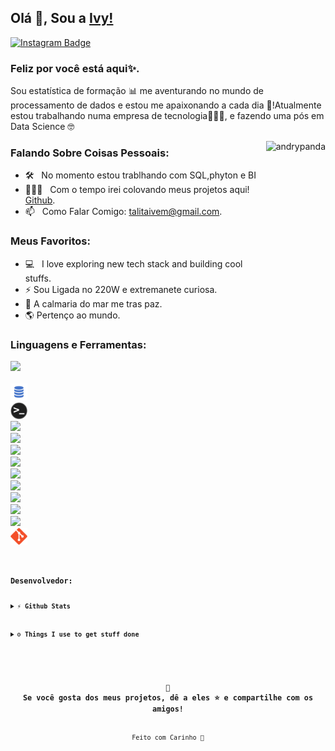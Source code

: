 ## Olá 👋, Sou a [Ivy!](https://github.com/IvyTalita/)




[![Instagram Badge](https://img.shields.io/badge/-Instagram-e4405f?style=flat-square&logo=Instagram&logoColor=white)](https://instagram.com/ivytalita/)




### Feliz por você está aqui✨.



Sou estatística de formação :bar_chart:  me aventurando no mundo de processamento de dados e estou me apaixonando a cada dia :purple_heart:!Atualmente estou trabalhando numa empresa de tecnologia👨🏻‍💻, e fazendo uma pós em Data Science 🤓



<img align="right" height="280" alt="andrypanda" src="https://media.discordapp.net/attachments/767478208625901573/1044604389907759195/PANDA2.gif" />



### Falando Sobre Coisas Pessoais:



- 🛠 &nbsp; No momento estou trablhando com SQL,phyton e BI
- 👨🏻‍💻 &nbsp; Com o tempo irei colovando meus projetos aqui! [Github](https://github.com/IviTalita/).
- 📫 &nbsp; Como Falar Comigo: talitaivem@gmail.com.



### Meus Favoritos:



- 💻 &nbsp; I love exploring new tech stack and building cool stuffs.
- :zap: Sou Ligada no 220W e extremanete curiosa.
- :ocean: A calmaria do mar me tras paz.
- :earth_americas: Pertenço ao mundo.




### Linguagens e Ferramentas:

 <code><img height="27" src="https://cdn.jsdelivr.net/gh/devicons/devicon/icons/linux/linux-original.svg" />  
 <code><img height="27" src="https://raw.githubusercontent.com/github/explore/80688e429a7d4ef2fca1e82350fe8e3517d3494d/topics/sql/sql.png" alt="sql"></code>
 <code><img height="27" src="https://raw.githubusercontent.com/github/explore/80688e429a7d4ef2fca1e82350fe8e3517d3494d/topics/terminal/terminal.png" alt="terminal"></code>
 <code><img height="27" src="https://cdn.jsdelivr.net/gh/devicons/devicon/icons/postgresql/postgresql-original.svg" />
 <code><img height="27" src="https://cdn.jsdelivr.net/gh/devicons/devicon/icons/jenkins/jenkins-original.svg" />
 <code><img height="27" src="https://cdn.jsdelivr.net/gh/devicons/devicon/icons/python/python-original.svg" />
 <code><img height="27" src="https://cdn.jsdelivr.net/gh/devicons/devicon/icons/rstudio/rstudio-original.svg" />
 <code><img height="27" src="https://cdn.jsdelivr.net/gh/devicons/devicon/icons/r/r-original.svg" />
 <code><img height="27" src="https://cdn.jsdelivr.net/gh/devicons/devicon/icons/spss/spss-original.svg" />
 <code><img height="27" src="https://cdn.jsdelivr.net/gh/devicons/devicon/icons/postgresql/postgresql-original.svg" />
 <code><img height="27" src="https://cdn.jsdelivr.net/gh/devicons/devicon/icons/figma/figma-original.svg" />
 <code><img height="27" src="https://cdn.jsdelivr.net/gh/devicons/devicon/icons/canva/canva-original.svg" />
 <code><img height="27" src="https://raw.githubusercontent.com/devicons/devicon/master/icons/git/git-original.svg" alt="git"></code>




### Desenvolvedor:



<details>    
  <summary><b>⚡ Github Stats</b></summary>



 <br />
  <img height="180em" src="https://github-readme-stats.vercel.app/api?username=IvyTalita&show_icons=true&theme=discord_old_blurple&include_all_commits=true&count_private=true"/>
  <img height="180em" src="https://github-readme-stats.vercel.app/api/top-langs/?username=IvyTalita&layout=compact&langs_count=7&theme=discord_old_blurple"/>



</details>

<details>    
  <br />
  <summary><b>⚙️ Things I use to get stuff done</b></summary>
      <ul>
          <li><b>OS:</b> Ubuntu 22.04</li>
          <li><b>Browser: </b> Firefox Web Browser</li>
        <li><b>Code Editor:</b> VSCode - The best editor out there.</li>
        <li><b>To Stay Updated:</b> Instagram.</li>
        <br />
    </ul>    
</details>




<div align="center">



### 💙 Se você gosta dos meus projetos, dê a eles ⭐ e compartilhe com os amigos!


Feito com Carinho 💙



</div>
